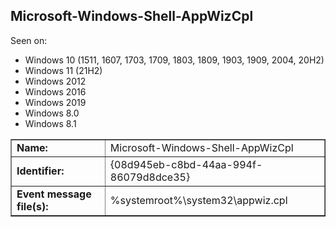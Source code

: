 ## Microsoft-Windows-Shell-AppWizCpl

Seen on:
* Windows 10 (1511, 1607, 1703, 1709, 1803, 1809, 1903, 1909, 2004, 20H2)
* Windows 11 (21H2)
* Windows 2012
* Windows 2016
* Windows 2019
* Windows 8.0
* Windows 8.1

<table border="1" class="docutils">
  <tbody>
    <tr>
      <td><b>Name:</b></td>
      <td>Microsoft-Windows-Shell-AppWizCpl</td>
    </tr>
    <tr>
      <td><b>Identifier:</b></td>
      <td>{08d945eb-c8bd-44aa-994f-86079d8dce35}</td>
    </tr>
    <tr>
      <td><b>Event message file(s):</b></td>
      <td>%systemroot%\system32\appwiz.cpl</td>
    </tr>
  </tbody>
</table>

&nbsp;

